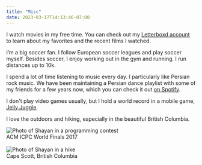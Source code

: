 ```yaml
---
title: "Misc"
date: 2023-03-17T14:13:46-07:00
---
```


<div class="row">

<div class="col-sm-8">

I watch movies in my free time. You can check out my [Letterboxd
account](https://letterboxd.com/shayanh/) to learn about my favorites and the
recent films I watched.

I’m a big soccer fan. I follow European soccer leagues and play soccer myself.
Besides soccer, I enjoy working out in the gym and running. I run distances up to 10k.

I spend a lot of time listening to music every day. I particularly like Persian
rock music. We have been maintaining a Persian dance playlist with some of my
friends for a few years now, which you can check it out [on
Spotify](https://open.spotify.com/playlist/0c6vHqSegYiJYLegscZmte?si=6555b59fadb044f2).

I don't play video games usually, but I hold a world record in a mobile game,
[Jelly Juggle](https://apps.apple.com/us/app/jelly-juggle/id1175902969).

I love the outdoors and hiking, especially in the beautiful British Columbia.

</div>

<div class="col-sm-4">

<img src="/icpc2017.jpeg" alt="Photo of Shayan in a programming contest">
<figcaption class="figure-caption text-center">ACM ICPC World Finals 2017</figcaption>

<br>

<img src="/hike2.jpg" alt="Photo of Shayan in a hike">
<figcaption class="figure-caption text-center">Cape Scott, British Columbia</figcaption>

<!--<iframe height='454' frameborder='0' allowtransparency='true' scrolling='no' src='https://www.strava.com/athletes/78883322/latest-rides/6e3ed5ed725aac0cb78e93872e6d6b11a7c2cd83'></iframe>-->

</div>

</div>
